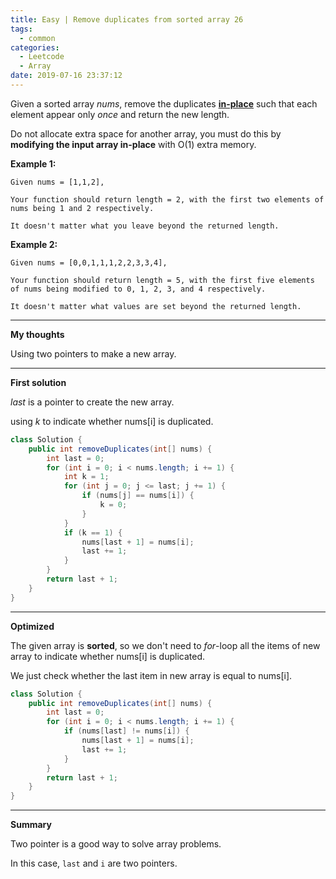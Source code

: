 ```yaml
---
title: Easy | Remove duplicates from sorted array 26
tags:
  - common
categories:
  - Leetcode
  - Array
date: 2019-07-16 23:37:12
---
```


Given a sorted array *nums*, remove the duplicates [**in-place**](https://en.wikipedia.org/wiki/In-place_algorithm) such that each element appear only *once* and return the new length.

Do not allocate extra space for another array, you must do this by **modifying the input array in-place** with O(1) extra memory.

<!--more-->

**Example 1:**

```
Given nums = [1,1,2],

Your function should return length = 2, with the first two elements of nums being 1 and 2 respectively.

It doesn't matter what you leave beyond the returned length.
```

**Example 2:**

```
Given nums = [0,0,1,1,1,2,2,3,3,4],

Your function should return length = 5, with the first five elements of nums being modified to 0, 1, 2, 3, and 4 respectively.

It doesn't matter what values are set beyond the returned length.
```

---

**My thoughts** 

Using two pointers to make a new array.

---

**First solution** 

*last* is a pointer to create the new array.

using *k* to indicate whether nums[i] is duplicated.

```java
class Solution {
    public int removeDuplicates(int[] nums) {
        int last = 0;
        for (int i = 0; i < nums.length; i += 1) {
            int k = 1;
            for (int j = 0; j <= last; j += 1) {
                if (nums[j] == nums[i]) {
                    k = 0;
                }    
            }
            if (k == 1) {
                nums[last + 1] = nums[i];
                last += 1;
            }
        }
        return last + 1;
    }
}
```

---

**Optimized** 

The given array is **sorted**, so we don't need to *for*-loop all the items of new array to indicate whether nums[i] is duplicated.

We just check whether the last item in new array is equal to nums[i].

```java
class Solution {
    public int removeDuplicates(int[] nums) {
        int last = 0;
        for (int i = 0; i < nums.length; i += 1) {
            if (nums[last] != nums[i]) {
                nums[last + 1] = nums[i];
                last += 1;
            }
        }
        return last + 1;  
    }
}
```

---

**Summary** 

Two pointer is a good way to solve array problems.

In this case, `last` and `i` are two pointers.
